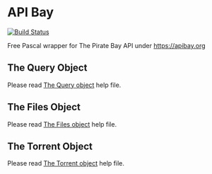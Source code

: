 # API Bay

[![Build Status](https://github.com/gcarreno/lazAPIBay/workflows/build-test/badge.svg?branch=master)](https://github.com/gcarreno/lazAPIBay/actions)

Free Pascal wrapper for The Pirate Bay API under https://apibay.org

## The Query Object

Please read [The Query object](json/Query.md) help file.

## The Files Object

Please read [The Files object](json/Files.md) help file.

## The Torrent Object

Please read [The Torrent object](json/Torrent.md) help file.